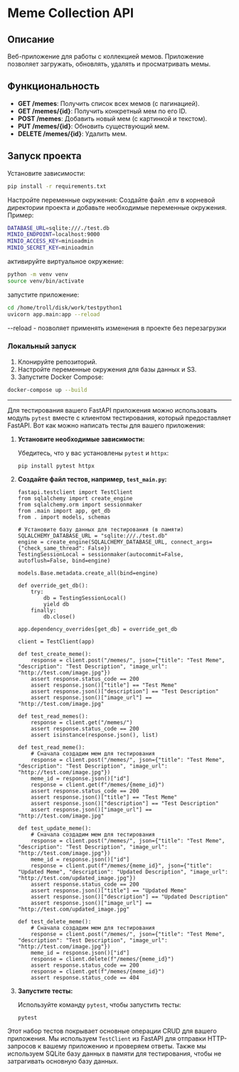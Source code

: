 # Meme Collection API

## Описание
Веб-приложение для работы с коллекцией мемов. Приложение позволяет загружать, обновлять, удалять и просматривать мемы.

## Функциональность

- **GET /memes**: Получить список всех мемов (с пагинацией).
- **GET /memes/{id}**: Получить конкретный мем по его ID.
- **POST /memes**: Добавить новый мем (с картинкой и текстом).
- **PUT /memes/{id}**: Обновить существующий мем.
- **DELETE /memes/{id}**: Удалить мем.

## Запуск проекта

Установите зависимости:

```bash
pip install -r requirements.txt
```

Настройте переменные окружения:
Создайте файл .env в корневой директории проекта и добавьте необходимые переменные окружения. Пример:

```bash
DATABASE_URL=sqlite:///./test.db
MINIO_ENDPOINT=localhost:9000
MINIO_ACCESS_KEY=minioadmin
MINIO_SECRET_KEY=minioadmin
``````

активируйте виртуальное окружение:

```bash
python -m venv venv
source venv/bin/activate
```

запустите приложение:

```bash
cd /home/troll/disk/work/testpython1
uvicorn app.main:app --reload
```

--reload - позволяет применять изменения в проекте без перезагрузки

### Локальный запуск

1. Клонируйте репозиторий.
2. Настройте переменные окружения для базы данных и S3.
3. Запустите Docker Compose:

```bash
docker-compose up --build
```
***

Для тестирования вашего FastAPI приложения можно использовать модуль `pytest` вместе с клиентом тестирования, который предоставляет FastAPI. Вот как можно написать тесты для вашего приложения:

1. **Установите необходимые зависимости:**

   Убедитесь, что у вас установлены `pytest` и `httpx`:

   ```
   pip install pytest httpx
   ```

2. **Создайте файл тестов, например, `test_main.py`:**

   ```
   fastapi.testclient import TestClient
   from sqlalchemy import create_engine
   from sqlalchemy.orm import sessionmaker
   from .main import app, get_db
   from . import models, schemas
   
   # Установите базу данных для тестирования (в памяти)
   SQLALCHEMY_DATABASE_URL = "sqlite:///./test.db"
   engine = create_engine(SQLALCHEMY_DATABASE_URL, connect_args={"check_same_thread": False})
   TestingSessionLocal = sessionmaker(autocommit=False, autoflush=False, bind=engine)
   
   models.Base.metadata.create_all(bind=engine)
   
   def override_get_db():
       try:
           db = TestingSessionLocal()
           yield db
       finally:
           db.close()
   
   app.dependency_overrides[get_db] = override_get_db
   
   client = TestClient(app)
   
   def test_create_meme():
       response = client.post("/memes/", json={"title": "Test Meme", "description": "Test Description", "image_url": "http://test.com/image.jpg"})
       assert response.status_code == 200
       assert response.json()["title"] == "Test Meme"
       assert response.json()["description"] == "Test Description"
       assert response.json()["image_url"] == "http://test.com/image.jpg"
   
   def test_read_memes():
       response = client.get("/memes/")
       assert response.status_code == 200
       assert isinstance(response.json(), list)
   
   def test_read_meme():
       # Сначала создадим мем для тестирования
       response = client.post("/memes/", json={"title": "Test Meme", "description": "Test Description", "image_url": "http://test.com/image.jpg"})
       meme_id = response.json()["id"]
       response = client.get(f"/memes/{meme_id}")
       assert response.status_code == 200
       assert response.json()["title"] == "Test Meme"
       assert response.json()["description"] == "Test Description"
       assert response.json()["image_url"] == "http://test.com/image.jpg"
   
   def test_update_meme():
       # Сначала создадим мем для тестирования
       response = client.post("/memes/", json={"title": "Test Meme", "description": "Test Description", "image_url": "http://test.com/image.jpg"})
       meme_id = response.json()["id"]
       response = client.put(f"/memes/{meme_id}", json={"title": "Updated Meme", "description": "Updated Description", "image_url": "http://test.com/updated_image.jpg"})
       assert response.status_code == 200
       assert response.json()["title"] == "Updated Meme"
       assert response.json()["description"] == "Updated Description"
       assert response.json()["image_url"] == "http://test.com/updated_image.jpg"
   
   def test_delete_meme():
       # Сначала создадим мем для тестирования
       response = client.post("/memes/", json={"title": "Test Meme", "description": "Test Description", "image_url": "http://test.com/image.jpg"})
       meme_id = response.json()["id"]
       response = client.delete(f"/memes/{meme_id}")
       assert response.status_code == 200
       response = client.get(f"/memes/{meme_id}")
       assert response.status_code == 404
   ```

3. **Запустите тесты:**

   Используйте команду `pytest`, чтобы запустить тесты:

   ```
   pytest
   ```

Этот набор тестов покрывает основные операции CRUD для вашего приложения. Мы используем `TestClient` из FastAPI для отправки HTTP-запросов к вашему приложению и проверяем ответы. Также мы используем SQLite базу данных в памяти для тестирования, чтобы не затрагивать основную базу данных.